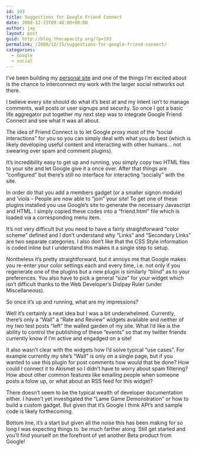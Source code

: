 ```yaml
---
id: 193
title: Suggestions for Google Friend Connect
date: 2008-12-15T09:48:00+00:00
author: jay
layout: post
guid: http://blog.thecapacity.org/?p=193
permalink: /2008/12/15/suggestions-for-google-friend-connect/
categories:
  - Google
  - social
---
```

I’ve been building my [personal site](http://wjhuie.com) and one of the things I’m excited about is the chance to interconnect my work with the larger social networks out there.

I believe every site should do what it’s best at and my intent isn’t to manage comments, wall posts or user signups and security. So once I got a basic life aggregator put together my next step was to integrate Google Friend Connect and see what it was all about.

The idea of Friend Connect is to let Google proxy most of the “social interactions” for you so you can simply deal with what you do best (which is likely developing useful content and interacting with other humans… not swearing over spam and comment plugins).

It’s incredibility easy to get up and running, you simply copy two HTML files to your site and let Google give it a once over. After that things are “configured” but there’s still no interface for interacting “socially” with the site.

In order do that you add a members gadget (or a smaller signon module) and ‘viola – People are now able to “join” your site! To get one of these plugins installed you use Google’s site to generate the necessary Javascript and HTML. I simply copied these codes into a “friend.html” file which is loaded via a corresponding menu item.

It’s not very difficult but you need to have a fairly straightforward “color scheme” defined and I don’t understand why “Links” and “Secondary Links” are two separate categories. I also don’t like that the CSS Style information is coded inline but I understand this makes it a single step to setup.

Nontheless it’s pretty straightforward, but it annoys me that Google makes you re-enter your color settings each and every time, i.e. not only if you regenerate one of the plugins but a new plugin is similarly “blind” as to your preferences. You also have to pick a general “size” for your widget which isn’t difficult thanks to the Web Developer’s Dislpay Ruler (under Miscellaneous).

So once it’s up and running, what are my impressions?

Well it’s certainly a neat idea but I was a bit underwhelmed. Currently, there’s only a “Wall” a “Rate and Review” widgets available and neither of my two test posts “left” the walled garden of my site. What I’d like is the ability to control the publishing of these “events” so that my twitter friends currently know if I’m active and engadged on a site!

It also wasn’t clear with the widgets how I’d solve typical “use cases”. For example currently my site’s “Wall” is only on a single page, but if you wanted to use this plugin for post comments how would that be done? How could I connect it to Akismet so I didn’t have to worry about spam filtering? How about other common features like emailing people when someone posts a folow up, or what about an RSS feed for this widget?

There doesn’t seem to be the typical wealth of developer documentation either. I haven’t yet investigated the “Lame Game Demonstration” or how to build a custom gadget. But given that it’s Google I think API’s and sample code is likely forthecoming.

Bottom line, it’s a start but given all the noise this has been making for so long I was expecting things to  be much farther along. Still get started and you’ll find yourself on the forefront of yet another Beta product from Google!
